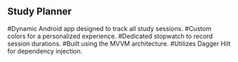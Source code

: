 ## Study Planner
#Dynamic Android app designed to track all study sessions.
#Custom colors for a personalized experience.
#Dedicated stopwatch to record session durations.
#Built using the MVVM architecture.
#Utilizes Dagger Hilt for dependency injection.
